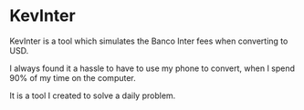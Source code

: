 # KevInter
 
KevInter is a tool which simulates the Banco Inter fees when converting to USD.

I always found it a hassle to have to use my phone to convert, when I spend 90% of my time on the computer.

It is a tool I created to solve a daily problem.